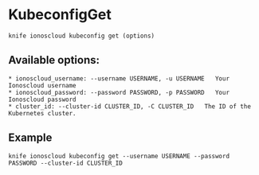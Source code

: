 # KubeconfigGet



    knife ionoscloud kubeconfig get (options)


## Available options:

```
* ionoscloud_username: --username USERNAME, -u USERNAME   Your Ionoscloud username
* ionoscloud_password: --password PASSWORD, -p PASSWORD   Your Ionoscloud password
* cluster_id: --cluster-id CLUSTER_ID, -C CLUSTER_ID   The ID of the Kubernetes cluster.
```

## Example

    knife ionoscloud kubeconfig get --username USERNAME --password PASSWORD --cluster-id CLUSTER_ID
